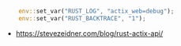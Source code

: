 ```rust
    env::set_var("RUST_LOG", "actix_web=debug");
    env::set_var("RUST_BACKTRACE", "1");
```

- https://stevezeidner.com/blog/rust-actix-api/
